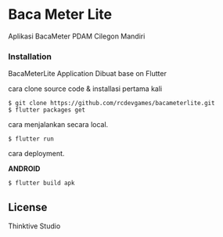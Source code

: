 # Baca Meter Lite

Aplikasi BacaMeter PDAM Cilegon Mandiri

### Installation

BacaMeterLite Application Dibuat base on Flutter

cara clone source code & installasi pertama kali

```
$ git clone https://github.com/rcdevgames/bacameterlite.git
$ flutter packages get
```

cara menjalankan secara local.
```
$ flutter run
```

cara deployment.

**ANDROID**
```
$ flutter build apk
```

License
----
Thinktive Studio
